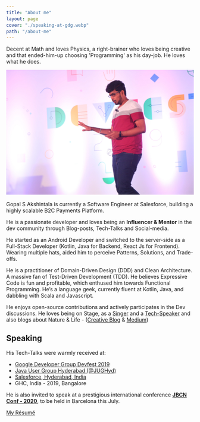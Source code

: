 ```yaml
---
title: "About me"
layout: page
cover: "./speaking-at-gdg.webp"
path: "/about-me"
---
```


Decent at Math and loves Physics, a right-brainer who loves being creative and that ended-him-up choosing 'Programming' as his day-job. He loves what he does.

![Speaking at GDG-2019](speaking-at-gdg.webp)

Gopal S Akshintala is currently a Software Engineer at Salesforce, building a highly scalable B2C Payments Platform.

He is a passionate developer and loves being an **Influencer & Mentor** in the dev community through Blog-posts, Tech-Talks and Social-media.

He started as an Android Developer and switched to the server-side as a Full-Stack Developer (Kotlin, Java for Backend, React Js for Frontend). Wearing multiple hats, aided him to perceive Patterns, Solutions, and Trade-offs.

He is a practitioner of Domain-Driven Design (DDD) and Clean Architecture. A massive fan of Test-Driven Development (TDD). He believes Expressive Code is fun and profitable, which enthused him towards Functional Programming. He’s a language geek, currently fluent at Kotlin, Java, and dabbling with Scala and Javascript.

He enjoys open-source contributions and actively participates in the Dev discussions. He loves being on Stage, as a [Singer](http://bit.ly/agssc) and a [Tech-Speaker](http://y2u.be/l9jJ7m7_VpM) and also blogs about Nature & Life - ([Creative Blog](http://bit.ly/agslotw) & [Medium](http://bit.ly/agsmdm))

## Speaking

His Tech-Talks were warmly received at:

- [Google Developer Group Devfest 2019](https://devfest.gdghyderabad.in/speakers.html)
- [Java User Group Hyderabad (@JUGHyd)](https://www.meetup.com/en-AU/jughyderabad/events/264688807/)
- [Salesforce, Hyderabad, India](http://y2u.be/l9jJ7m7_VpM)
- GHC, India - 2019, Bangalore

He is also invited to speak at a prestigious international conference **[JBCN Conf - 2020](https://www.jbcnconf.com/2020/)**, to be held in Barcelona this July.

[My Résumé](http://bit.ly/ags-resume)
